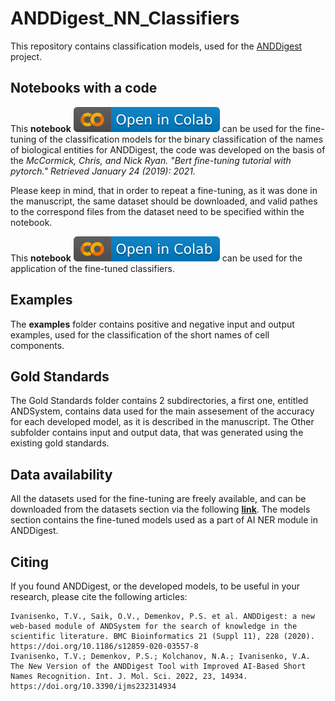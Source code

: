 # ANDDigest_NN_Classifiers
This repository contains classification models, used for the [ANDDigest](https://anddigest.sysbio.ru/) project.

## Notebooks with a code
This **notebook** [![Open In Colab](images/colab.svg)](https://colab.research.google.com/github/ANDDigest/ANDDigest_classification_models/blob/main/notebooks/PubMedBERT_finetuning.ipynb) can be used for the fine-tuning of the classification models for the binary classification of the names of biological entities for ANDDigest, the code was developed on the basis of the
_McCormick, Chris, and Nick Ryan. "Bert fine-tuning tutorial with pytorch." Retrieved January 24 (2019): 2021._


Please keep in mind, that in order to repeat a fine-tuning, as it was done in the manuscript, the same dataset should be downloaded, and valid pathes to the correspond files from the dataset need to be specified within the notebook.

This **notebook** [![Open In Colab](images/colab.svg)](https://colab.research.google.com/github/ANDDigest/ANDDigest_classification_models/blob/main/notebooks/ANDDigest_predictions_cuda.ipynb) can be used for the application of the fine-tuned classifiers.

## Examples
The **examples** folder contains positive and negative input and output examples, used for the classification of the short names of cell components.


## Gold Standards
The Gold Standards folder contains 2 subdirectories, a first one, entitled ANDSystem, contains data used for the main assesement of the accuracy for each developed model, as it is described in the manuscript. The Other subfolder contains input and output data, that was generated using the existing gold standards.


## Data availability

All the datasets used for the fine-tuning are freely available, and can be downloaded from the datasets section via the following [**link**](https://huggingface.co/Timofey). The models section contains the fine-tuned models used as a part of AI NER module in ANDDigest.

## Citing
If you found ANDDigest, or the developed models, to be useful in your research, please cite the following articles:

```
Ivanisenko, T.V., Saik, O.V., Demenkov, P.S. et al. ANDDigest: a new web-based module of ANDSystem for the search of knowledge in the scientific literature. BMC Bioinformatics 21 (Suppl 11), 228 (2020). https://doi.org/10.1186/s12859-020-03557-8
Ivanisenko, T.V.; Demenkov, P.S.; Kolchanov, N.A.; Ivanisenko, V.A. The New Version of the ANDDigest Tool with Improved AI-Based Short Names Recognition. Int. J. Mol. Sci. 2022, 23, 14934. https://doi.org/10.3390/ijms232314934
```
